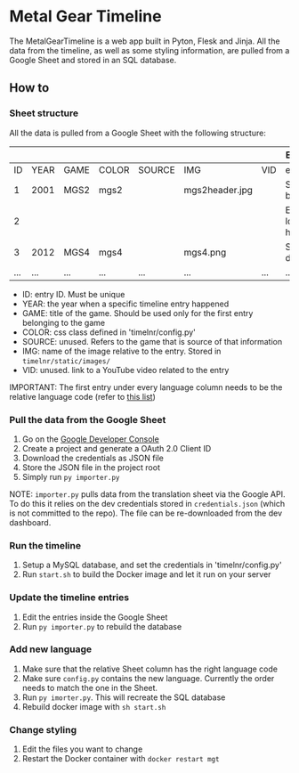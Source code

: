 # Metal Gear Timeline

The MetalGearTimeline is a web app built in Pyton, Flesk and Jinja. All the data from the timeline, as well as some styling information, are pulled from a Google Sheet and stored in an SQL database.

## How to

### Sheet structure

All the data is pulled from a Google Sheet with the following structure:

|     |      |      |       |        |                |     | ENGLISH            | ITALIAN        | ... |
| --- | ---- | ---- | ----- | ------ | -------------- | --- | ------------------ | -------------- | --- |
| ID  | YEAR | GAME | COLOR | SOURCE | IMG            | VID | en                 | it             | ... |
| 1   | 2001 | MGS2 | mgs2  |        | mgs2header.jpg |     | Snake is born      | Nasce Snake    | ... |
| 2   |      |      |       |        |                |     | Everyone loves him | Tutti lo amano | ... |
| 3   | 2012 | MGS4 | mgs4  |        | mgs4.png       |     | Snake is dead      | Muore Snake    | ... |
| ... | ...  | ...  | ...   | ...    | ...            | ... | ...                | ...            | ... |

- ID: entry ID. Must be unique
- YEAR: the year when a specific timeline entry happened
- GAME: title of the game. Should be used only for the first entry belonging to the game
- COLOR: css class defined in 'timelnr/config.py'
- SOURCE: unused. Refers to the game that is source of that information
- IMG: name of the image relative to the entry. Stored in `timelnr/static/images/`
- VID: unused. link to a YouTube video related to the entry

IMPORTANT: The first entry under every language column needs to be the relative language code (refer to [this list](https://en.wikipedia.org/wiki/List_of_ISO_639-1_codes))

### Pull the data from the Google Sheet

1. Go on the [Google Developer Console](https://console.developers.google.com)
2. Create a project and generate a OAuth 2.0 Client ID
3. Download the credentials as JSON file
4. Store the JSON file in the project root
5. Simply run `py importer.py`

NOTE: `importer.py` pulls data from the translation sheet via the Google API. To do this it relies on the dev credentials stored in `credentials.json` (which is not committed to the repo). The file can be re-downloaded from the dev dashboard.

### Run the timeline

1. Setup a MySQL database, and set the credentials in 'timelnr/config.py'
2. Run `start.sh` to build the Docker image and let it run on your server

### Update the timeline entries

1. Edit the entries inside the Google Sheet
2. Run `py importer.py` to rebuild the database

### Add new language

1. Make sure that the relative Sheet column has the right language code
2. Make sure `config.py` contains the new language. Currently the order needs to match the one in the Sheet.
3. Run `py imorter.py`. This will recreate the SQL database
4. Rebuild docker image with `sh start.sh`

### Change styling

1. Edit the files you want to change
2. Restart the Docker container with `docker restart mgt`
